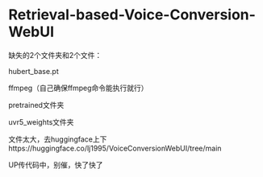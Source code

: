 # Retrieval-based-Voice-Conversion-WebUI

缺失的2个文件夹和2个文件：

hubert_base.pt

ffmpeg（自己确保ffmpeg命令能执行就行）

pretrained文件夹

uvr5_weights文件夹

文件太大，去huggingface上下https://huggingface.co/lj1995/VoiceConversionWebUI/tree/main

UP传代码中，别催，快了快了

